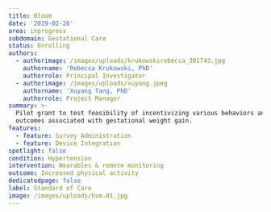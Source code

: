 ```yaml
---
title: Bloom
date: '2019-02-26'
area: inprogress
subdomain: Gestational Care
status: Enrolling
authors:
  - authorimage: /images/uploads/krukowskirebecca_301743.jpg
    authorname: 'Rebecca Krukowski, PhD'
    authorrole: Principal Investigator
  - authorimage: /images/uploads/xuyang.jpeg
    authorname: 'Xuyang Tang, PhD'
    authorrole: Project Manager
summary: >-
  Pilot grant to test feasibility of incentivizing various behaviors and
  outcomes associated with gestational weight gain.
features:
  - feature: Survey Administration
  - feature: Device Integration
spotlight: false
condition: Hypertension
intervention: Wearables & remote monitoring
outcome: Increased physical activity
dedicatedpage: false
label: Standard of Care 
image: /images/uploads/hsm.01.jpg
---
```


